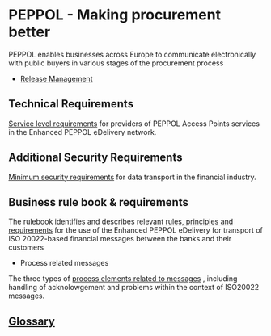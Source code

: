 # PEPPOL - Making procurement better

PEPPOL enables businesses across Europe to communicate electronically with public buyers in various stages of the procurement process

* [Release Management](https://github.com/ISO20022/iso20022-docs-peppol/blob/master/release-management/main.adoc)

## Technical Requirements

[Service level requirements](https://github.com/ISO20022/iso20022-docs-peppol/blob/master/requirements-ap/main.adoc) for providers of PEPPOL Access Points services in the Enhanced PEPPOL eDelivery network.

## Additional Security Requirements

[Minimum security requirements](https://github.com/ISO20022/iso20022-docs-peppol/blob/master/security/main.adoc#security-requirements-for-secure-file-transactions) for data transport in the financial industry.

## Business rule book & requirements

The rulebook identifies and describes relevant [rules, principles and requirements]() for the use of the Enhanced PEPPOL eDelivery for transport of ISO 20022-based financial messages between the banks and their customers

* Process related messages

The three types of [process elements related to  messages](https://github.com/ISO20022/iso20022-docs-peppol/blob/master/processes/readme.md)
, including handling of acknolowgement and problems within the context of ISO20022 messages.
## [Glossary](https://github.com/ISO20022/iso20022-docs-peppol/blob/master/vocabulary/main.adoc)
